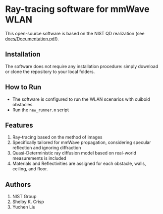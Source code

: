 # Ray-tracing software for mmWave WLAN

This open-source software is based on the NIST QD realization (see [docs/Documentation.pdf](docs/Documentation.pdf)).

## Installation
The software does not require any installation procedure: simply download or clone the repository to your local folders.

## How to Run
* The software is configured to run the WLAN scenarios with cuiboid obstacles.
* Run the `new_runner.m` script


## Features
1. Ray-tracing based on the method of images
1. Specifically tailored for mmWave propagation, considering specular reflection and ignoring diffraction
1. Quasi-Deterministic ray diffusion model based on real-world measurements is included
1. Materials and Reflectivities are assigned for each obstacle, walls, ceiling, and floor.


## Authors
1. NIST Group
1. Shelby K. Crisp
1. Yuchen Liu

